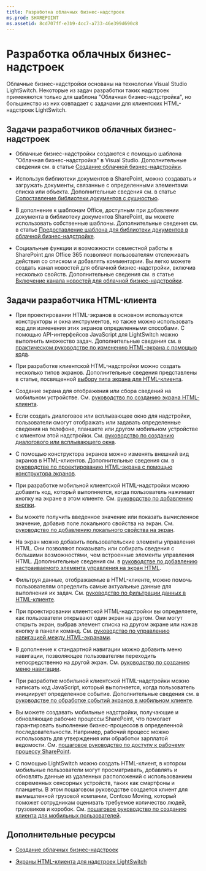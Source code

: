 ```yaml
---
title: Разработка облачных бизнес-надстроек
ms.prod: SHAREPOINT
ms.assetid: 8cd707ff-e3b9-4cc7-a733-46e399d690c8
---
```



# Разработка облачных бизнес-надстроек
 Облачные бизнес-надстройки основаны на технологии Visual Studio LightSwitch. Некоторые из задач разработки таких надстроек применяются только для шаблона "Облачная бизнес-надстройка", но большинство из них совпадает с задачами для клиентских HTML-надстроек LightSwitch.
## Задачи разработчиков облачных бизнес-надстроек


- Облачные бизнес-надстройки создаются с помощью шаблона "Облачная бизнес-надстройка" в Visual Studio. Дополнительные сведения см. в статье  [Создание облачной бизнес-надстройки](create-a-cloud-business-add-in.md).


- Используя библиотеки документов в SharePoint, можно создавать и загружать документы, связанные с определенными элементами списка или объекта. Дополнительные сведения см. в статье  [Сопоставление библиотеки документов с сущностью](associate-a-document-library-with-an-entity.md).


- В дополнение к шаблонам Office, доступным при добавлении документа в библиотеку документов SharePoint, вы можете использовать собственные шаблоны. Дополнительные сведения см. в статье  [Предоставление шаблона для библиотеки документов в облачной бизнес-надстройке](provide-a-template-for-a-document-library-in-a-cloud-business-add-in.md).


- Социальные функции и возможности совместной работы в SharePoint для Office 365 позволяют пользователям отслеживать действия со списком и добавлять комментарии. Вы легко можете создать канал новостей для облачной бизнес-надстройки, включив несколько свойств. Дополнительные сведения см. в статье  [Включение канала новостей для облачной бизнес-надстройки](enable-a-newsfeed-for-a-cloud-business-add-in.md).



## Задачи разработчика HTML-клиента


- При проектировании HTML-экранов в основном используются конструкторы и окна инструментов, но также можно использовать код для изменения этих экранов определенными способами. С помощью API-интерфейсов JavaScript для LightSwitch можно выполнить множество задач. Дополнительные сведения см. в  [практическом руководстве по изменению HTML-экрана с помощью кода](http://msdn.microsoft.com/ru-ru/library/jj733572.aspx).


- При разработке клиентской HTML-надстройки можно создать несколько типов экранов. Дополнительные сведения представлены в статье, посвященной  [выбору типа экрана для HTML-клиента](http://msdn.microsoft.com/ru-ru/library/jj713590.aspx).


- Создание экрана для отображения или сбора сведений на мобильном устройстве. См.  [руководство по созданию экрана HTML-клиента](http://msdn.microsoft.com/ru-ru/library/jj713589.aspx).


- Если создать диалоговое или всплывающее окно для надстройки, пользователи смогут отображать или задавать определенные сведения на телефоне, планшете или другом мобильном устройстве с клиентом этой надстройки. См.  [руководство по созданию диалогового или всплывающего окна](http://msdn.microsoft.com/ru-ru/library/jj713587.aspx).


- С помощью конструктора экранов можно изменять внешний вид экранов в HTML-клиентов. Дополнительные сведения см. в  [руководстве по проектированию HTML-экрана с помощью конструктора экранов](http://msdn.microsoft.com/ru-ru/library/jj733575.aspx).


- При разработке мобильной клиентской HTML-надстройки можно добавить код, который выполняется, когда пользователь нажимает кнопку на экране в этом клиенте. См.  [руководство по добавлению кнопки](http://msdn.microsoft.com/ru-ru/library/jj733573.aspx).


- Вы можете получить введенное значение или показать вычисленное значение, добавив поле локального свойства на экран. См.  [руководство по добавлению локального свойства на экран](http://msdn.microsoft.com/ru-ru/library/jj733571.aspx).


- На экран можно добавить пользовательские элементы управления HTML. Они позволяют показывать или собирать сведения с большими возможностями, чем встроенные элементы управления HTML. Дополнительные сведения см. в  [руководстве по добавлению настраиваемого элемента управления на экран HTML](http://msdn.microsoft.com/ru-ru/library/jj733569.aspx).


- Фильтруя данные, отображаемые в HTML-клиенте, можно помочь пользователям определить самые актуальные данные для выполнения их задач. См.  [руководство по фильтрации данных в HTML-клиенте](http://msdn.microsoft.com/ru-ru/library/jj733574.aspx).


- При проектировании клиентской HTML-надстройки вы определяете, как пользователи открывают один экран на другом. Они могут открыть экран, выбрав элемент списка на другом экране или нажав кнопку в панели команд. См.  [руководство по управлению навигацией между HTML-экранами](http://msdn.microsoft.com/ru-ru/library/jj733570.aspx).


- В дополнение к стандартной навигации можно добавить меню навигации, позволяющее пользователям переходить непосредственно на другой экран. См.  [руководство по созданию меню навигации](http://msdn.microsoft.com/ru-ru/library/dn546744.aspx).


- При разработке мобильной клиентской HTML-надстройки можно написать код JavaScript, который выполняется, когда пользователь инициирует определенное событие. Дополнительные сведения см. в  [руководстве по обработке событий экранов в мобильном клиенте](http://msdn.microsoft.com/ru-ru/library/jj863131.aspx).


- Вы можете создавать мобильные надстройки, получающие и обновляющие рабочие процессы SharePoint, что помогает гарантировать выполнение бизнес-процессов в определенной последовательности. Например, рабочий процесс можно использовать для утверждения или обработки зарплатой ведомости. См.  [пошаговое руководство по доступу к рабочему процессу SharePoint](http://msdn.microsoft.com/ru-ru/library/dn282437.aspx).


- С помощью LightSwitch можно создать HTML-клиент, в котором мобильные пользователи могут просматривать, добавлять и обновлять данные из удаленных расположений с использованием современных сенсорных устройств, таких как смартфоны и планшеты. В этом пошаговом руководстве создается клиент для вымышленной грузовой компании, Contoso Moving, который поможет сотрудникам оценивать требуемое количество людей, грузовиков и коробок. См.  [пошаговое руководство по созданию клиента для мобильных пользователей](http://msdn.microsoft.com/ru-ru/library/jj674624.aspx).



## Дополнительные ресурсы
<a name="bk_addresources"> </a>


-  [Создание облачных бизнес-надстроек](create-cloud-business-add-ins.md)


-  [Экраны HTML-клиента для надстроек LightSwitch](http://msdn.microsoft.com/ru-ru/library/jj674623.aspx)



